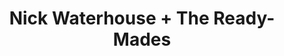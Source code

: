 ---
layout: post
category: concert
title: Nick Waterhouse + The Ready-Mades
artists: 
- Nick Waterhouse
- The Ready-Mades
place: 
- Trabendo
country: France
city: Paris
---